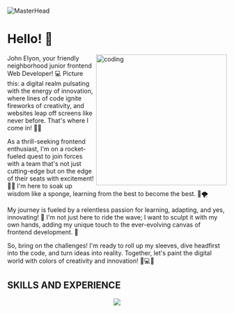 ![MasterHead](https://user-images.githubusercontent.com/74038190/225813708-98b745f2-7d22-48cf-9150-083f1b00d6c9.gif)
# Hello! 👋
<img align="right" alt="coding" width="300" src="https://i.pinimg.com/originals/cf/e8/a7/cfe8a779b52ae0be9480bb06758effb2.gif">

John Elyon, your friendly neighborhood junior frontend Web Developer! 💻
Picture this: a digital realm pulsating with the energy of innovation, where lines of code ignite fireworks of creativity, and websites leap off screens like never before. That's where I come in! 🚀✨

As a thrill-seeking frontend enthusiast, I'm on a rocket-fueled quest to join forces with a team that's not just cutting-edge but on the edge of their seats with excitement! 🌟💥 I'm here to soak up wisdom like a sponge, learning from the best to become the best. 🧠🌪️

My journey is fueled by a relentless passion for learning, adapting, and yes, innovating! 🌟 I'm not just here to ride the wave; I want to sculpt it with my own hands, adding my unique touch to the ever-evolving canvas of frontend development. 🎉

So, bring on the challenges! I'm ready to roll up my sleeves, dive headfirst into the code, and turn ideas into reality. Together, let's paint the digital world with colors of creativity and innovation! 🎨💻✨

## SKILLS AND EXPERIENCE
<p align="center">
  <a href="https://skillicons.dev">
    <img src="https://skillicons.dev/icons?i=html,css,git,github,js,react,stackoverflow,vscode,windows,linkedin,codepen,cpp,bootstrap,atom,gmail" />
  </a>
</p>
